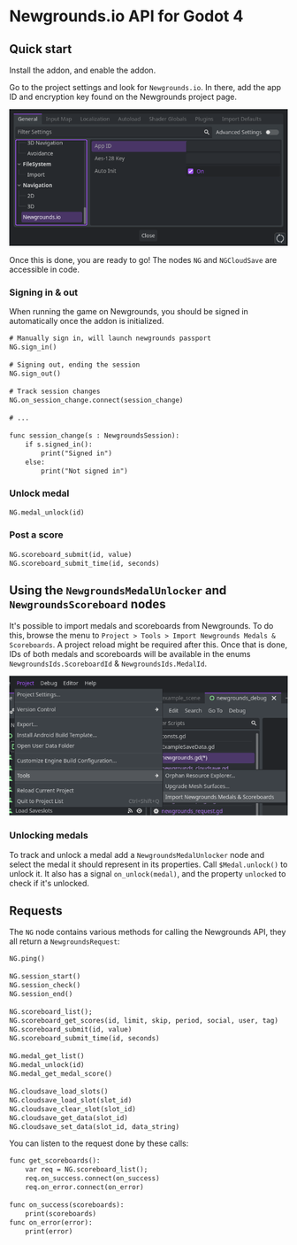 # Newgrounds.io API for Godot 4

## Quick start

Install the addon, and enable the addon.

Go to the project settings and look for `Newgrounds.io`.
In there, add the app ID and encryption key found on the Newgrounds project page.

![Configure the addon](/images/project_settings.png)

Once this is done, you are ready to go! The nodes `NG` and `NGCloudSave` are accessible in code.

### Signing in & out

When running the game on Newgrounds, you should be signed in automatically once the addon is initialized.

```gdscript
# Manually sign in, will launch newgrounds passport
NG.sign_in()

# Signing out, ending the session
NG.sign_out()

# Track session changes
NG.on_session_change.connect(session_change)

# ...

func session_change(s : NewgroundsSession):
	if s.signed_in():
		print("Signed in")
	else:
		print("Not signed in")
```

### Unlock medal

```gdscript
NG.medal_unlock(id)
```

### Post a score

```gdscript
NG.scoreboard_submit(id, value)
NG.scoreboard_submit_time(id, seconds)
```

## Using the `NewgroundsMedalUnlocker` and `NewgroundsScoreboard` nodes

It's possible to import medals and scoreboards from Newgrounds. To do this, browse the menu to `Project > Tools > Import Newgrounds Medals & Scoreboards`. A project reload might be required after this. Once that is done, IDs of both medals and scoreboards will be available in the enums `NewgroundsIds.ScoreboardId` & `NewgroundsIds.MedalId`.

![Importing medals & scoreboard data from newgrounds](/images/import.png)

### Unlocking medals

To track and unlock a medal add a `NewgroundsMedalUnlocker` node and select
the medal it should represent in its properties. Call `$Medal.unlock()` to unlock it.
It also has a signal `on_unlock(medal)`, and the property `unlocked` to check if it's unlocked.

## Requests

The `NG` node contains various methods for calling the Newgrounds API, they all return a `NewgroundsRequest`:

```gdscript
NG.ping()

NG.session_start()
NG.session_check()
NG.session_end()

NG.scoreboard_list();
NG.scoreboard_get_scores(id, limit, skip, period, social, user, tag)
NG.scoreboard_submit(id, value)
NG.scoreboard_submit_time(id, seconds)

NG.medal_get_list()
NG.medal_unlock(id)
NG.medal_get_medal_score()

NG.cloudsave_load_slots()
NG.cloudsave_load_slot(slot_id)
NG.cloudsave_clear_slot(slot_id)
NG.cloudsave_get_data(slot_id)
NG.cloudsave_set_data(slot_id, data_string)
```

You can listen to the request done by these calls:

```gdscript
func get_scoreboards():
	var req = NG.scoreboard_list();
	req.on_success.connect(on_success)
	req.on_error.connect(on_error)

func on_success(scoreboards):
	print(scoreboards)
func on_error(error):
	print(error)
```
